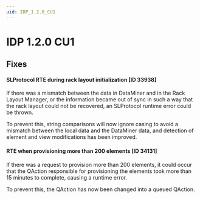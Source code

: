 ```yaml
---
uid: IDP_1.2.0_CU1
---
```


# IDP 1.2.0 CU1

## Fixes

#### SLProtocol RTE during rack layout initialization [ID 33938]

If there was a mismatch between the data in DataMiner and in the Rack Layout Manager, or the information became out of sync in such a way that the rack layout could not be recovered, an SLProtocol runtime error could be thrown.

To prevent this, string comparisons will now ignore casing to avoid a mismatch between the local data and the DataMiner data, and detection of element and view modifications has been improved.

#### RTE when provisioning more than 200 elements [ID 34131]

If there was a request to provision more than 200 elements, it could occur that the QAction responsible for provisioning the elements took more than 15 minutes to complete, causing a runtime error.

To prevent this, the QAction has now been changed into a queued QAction.
